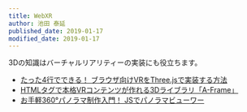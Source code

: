 ```yaml
---
title: WebXR
author: 池田 泰延
published_date: 2019-01-17
modified_date: 2019-01-17
---
```


3Dの知識はバーチャルリアリティーの実装にも役立ちます。

- [たった4行でできる！ ブラウザ向けVRをThree\.jsで実装する方法](https://ics.media/entry/18793)
- [HTMLタグで本格VRコンテンツが作れる3Dライブラリ「A\-Frame」](https://ics.media/entry/13401)
- [お手軽360°パノラマ制作入門！ JSでパノラマビューワー](https://ics.media/entry/14490)

